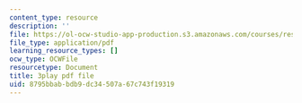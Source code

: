 ```yaml
---
content_type: resource
description: ''
file: https://ol-ocw-studio-app-production.s3.amazonaws.com/courses/res-18-006-calculus-revisited-single-variable-calculus-fall-2010/8795bbabbdb9dc34507a67c743f19319_FdwTROVfEPE.pdf
file_type: application/pdf
learning_resource_types: []
ocw_type: OCWFile
resourcetype: Document
title: 3play pdf file
uid: 8795bbab-bdb9-dc34-507a-67c743f19319
---
```

